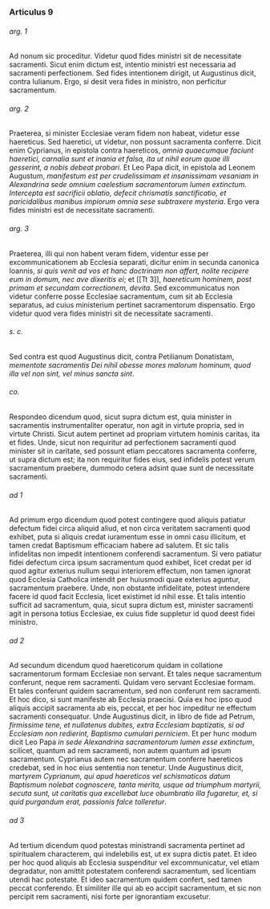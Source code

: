 ### Articulus 9

###### arg. 1
Ad nonum sic proceditur. Videtur quod fides ministri sit de necessitate sacramenti. Sicut enim dictum est, intentio ministri est necessaria ad sacramenti perfectionem. Sed fides intentionem dirigit, ut Augustinus dicit, contra Iulianum. Ergo, si desit vera fides in ministro, non perficitur sacramentum.

###### arg. 2
Praeterea, si minister Ecclesiae veram fidem non habeat, videtur esse haereticus. Sed haeretici, ut videtur, non possunt sacramenta conferre. Dicit enim Cyprianus, in epistola contra haereticos, *omnia quaecumque faciunt haeretici, carnalia sunt et inania et falsa, ita ut nihil eorum quae illi gesserint, a nobis debeat probari*. Et Leo Papa dicit, in epistola ad Leonem Augustum, *manifestum est per crudelissimam et insanissimam vesaniam in Alexandrina sede omnium caelestium sacramentorum lumen extinctum. Intercepta est sacrificii oblatio, defecit chrismatis sanctificatio, et paricidalibus manibus impiorum omnia sese subtraxere mysteria*. Ergo vera fides ministri est de necessitate sacramenti.

###### arg. 3
Praeterea, illi qui non habent veram fidem, videntur esse per excommunicationem ab Ecclesia separati, dicitur enim in secunda canonica Ioannis, *si quis venit ad vos et hanc doctrinam non affert, nolite recipere eum in domum, nec ave dixeritis ei*; et [[Tt 3]], *haereticum hominem, post primam et secundam correctionem, devita*. Sed excommunicatus non videtur conferre posse Ecclesiae sacramentum, cum sit ab Ecclesia separatus, ad cuius ministerium pertinet sacramentorum dispensatio. Ergo videtur quod vera fides ministri sit de necessitate sacramenti.

###### s. c.
Sed contra est quod Augustinus dicit, contra Petilianum Donatistam, *mementote sacramentis Dei nihil obesse mores malorum hominum, quod illa vel non sint, vel minus sancta sint*.

###### co.
Respondeo dicendum quod, sicut supra dictum est, quia minister in sacramentis instrumentaliter operatur, non agit in virtute propria, sed in virtute Christi. Sicut autem pertinet ad propriam virtutem hominis caritas, ita et fides. Unde, sicut non requiritur ad perfectionem sacramenti quod minister sit in caritate, sed possunt etiam peccatores sacramenta conferre, ut supra dictum est; ita non requiritur fides eius, sed infidelis potest verum sacramentum praebere, dummodo cetera adsint quae sunt de necessitate sacramenti.

###### ad 1
Ad primum ergo dicendum quod potest contingere quod aliquis patiatur defectum fidei circa aliquid aliud, et non circa veritatem sacramenti quod exhibet, puta si aliquis credat iuramentum esse in omni casu illicitum, et tamen credat Baptismum efficaciam habere ad salutem. Et sic talis infidelitas non impedit intentionem conferendi sacramentum. Si vero patiatur fidei defectum circa ipsum sacramentum quod exhibet, licet credat per id quod agitur exterius nullum sequi interiorem effectum, non tamen ignorat quod Ecclesia Catholica intendit per huiusmodi quae exterius aguntur, sacramentum praebere. Unde, non obstante infidelitate, potest intendere facere id quod facit Ecclesia, licet existimet id nihil esse. Et talis intentio sufficit ad sacramentum, quia, sicut supra dictum est, minister sacramenti agit in persona totius Ecclesiae, ex cuius fide suppletur id quod deest fidei ministro.

###### ad 2
Ad secundum dicendum quod haereticorum quidam in collatione sacramentorum formam Ecclesiae non servant. Et tales neque sacramentum conferunt, neque rem sacramenti. Quidam vero servant Ecclesiae formam. Et tales conferunt quidem sacramentum, sed non conferunt rem sacramenti. Et hoc dico, si sunt manifeste ab Ecclesia praecisi. Quia ex hoc ipso quod aliquis accipit sacramenta ab eis, peccat, et per hoc impeditur ne effectum sacramenti consequatur. Unde Augustinus dicit, in libro de fide ad Petrum, *firmissime tene, et nullatenus dubites, extra Ecclesiam baptizatis, si ad Ecclesiam non redierint, Baptismo cumulari perniciem*. Et per hunc modum dicit Leo Papa *in sede Alexandrina sacramentorum lumen esse extinctum*, scilicet, quantum ad rem sacramenti, non autem quantum ad ipsum sacramentum. Cyprianus autem nec sacramentum conferre haereticos credebat, sed in hoc eius sententia non tenetur. Unde Augustinus dicit, *martyrem Cyprianum, qui apud haereticos vel schismaticos datum Baptismum nolebat cognoscere, tanta merita, usque ad triumphum martyrii, secuta sunt, ut caritatis qua excellebat luce obumbratio illa fugaretur, et, si quid purgandum erat, passionis falce tolleretur*.

###### ad 3
Ad tertium dicendum quod potestas ministrandi sacramenta pertinet ad spiritualem characterem, qui indelebilis est, ut ex supra dictis patet. Et ideo per hoc quod aliquis ab Ecclesia suspenditur vel excommunicatur, vel etiam degradatur, non amittit potestatem conferendi sacramentum, sed licentiam utendi hac potestate. Et ideo sacramentum quidem confert, sed tamen peccat conferendo. Et similiter ille qui ab eo accipit sacramentum, et sic non percipit rem sacramenti, nisi forte per ignorantiam excusetur.

